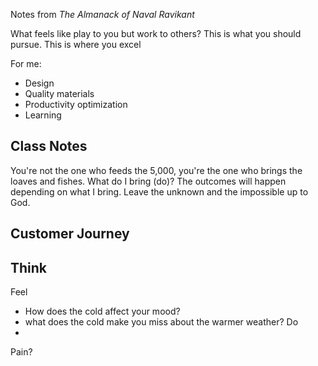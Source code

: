 Notes from *The Almanack of Naval Ravikant* 

What feels like play to you but work to others? This is what you should pursue. This is where you excel

For me:
- Design
- Quality materials
- Productivity optimization 
- Learning


## Class Notes
You're not the one who feeds the 5,000, you're the one who brings the loaves and fishes. What do I bring (do)? The outcomes will happen depending on what I bring. Leave the unknown and the impossible up to God. 

## Customer Journey
Think 
- 
Feel
- How does the cold affect your mood?
- what does the cold make you miss about the warmer weather?
Do 
- 

Pain?
